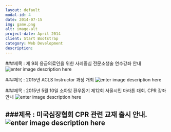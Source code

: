 ```yaml
---
layout: default
modal-id: 4
date: 2014-07-15
img: game.png
alt: image-alt
project-date: April 2014
client: Start Bootstrap
category: Web Development
description:
---
```

###제목 : 제 9회 응급의료인을 위한 사례중심 전문소생술 연수강좌 안내   
![enter image description here](http://www.kacpr.org/popup/image/popup_150507_3.jpg)



###제목 : 2015년 ACLS Instructor 과정 개최
![enter image description here](http://www.kacpr.org/upload/popup_150330.jpg)


###제목 :  2015년 5월 10일 소아암 환우돕기 제12회 서울시민 마라톤 대회. CPR 강좌 안내
![enter image description here](http://www.kacpr.org/popup/image/popup_150317.jpg)




###제목 : 미국심장협회 CPR 관련 교재 출시 안내.
![enter image description here](http://www.kacpr.org/upload/img/1382578248.jpg)
---
